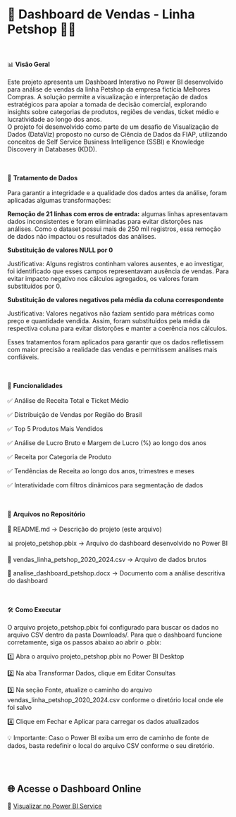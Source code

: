 # 🐾 Dashboard de Vendas - Linha Petshop 🐶🐱

<br><br>
📊 **Visão Geral**
<br><br>
Este projeto apresenta um Dashboard Interativo no Power BI desenvolvido para análise de vendas da linha Petshop da empresa fictícia Melhores Compras. 
A solução permite a visualização e interpretação de dados estratégicos para apoiar a tomada de decisão comercial, explorando insights sobre categorias de produtos, regiões de vendas, ticket médio e lucratividade ao longo dos anos.
<br>
O projeto foi desenvolvido como parte de um desafio de Visualização de Dados (DataViz) proposto no curso de Ciência de Dados da FIAP, utilizando conceitos de Self Service Business Intelligence (SSBI) e Knowledge Discovery in Databases (KDD).

<br><br>
🧹 **Tratamento de Dados**
<br><br>
Para garantir a integridade e a qualidade dos dados antes da análise, foram aplicadas algumas transformações:

**Remoção de 21 linhas com erros de entrada:** algumas linhas apresentavam dados inconsistentes e foram eliminadas para evitar distorções nas análises. Como o dataset possui mais de 250 mil registros, essa remoção de dados não impactou os resultados das análises.

**Substituição de valores NULL por 0**

Justificativa: Alguns registros continham valores ausentes, e ao investigar, foi identificado que esses campos representavam ausência de vendas. Para evitar impacto negativo nos cálculos agregados, os valores foram substituídos por 0.

**Substituição de valores negativos pela média da coluna correspondente**

Justificativa: Valores negativos não faziam sentido para métricas como preço e quantidade vendida. Assim, foram substituídos pela média da respectiva coluna para evitar distorções e manter a coerência nos cálculos.

Esses tratamentos foram aplicados para garantir que os dados refletissem com maior precisão a realidade das vendas e permitissem análises mais confiáveis.

<br><br>
🚀 **Funcionalidades**
<br><br>
✅ Análise de Receita Total e Ticket Médio

✅ Distribuição de Vendas por Região do Brasil

✅ Top 5 Produtos Mais Vendidos

✅ Análise de Lucro Bruto e Margem de Lucro (%) ao longo dos anos

✅ Receita por Categoria de Produto

✅ Tendências de Receita ao longo dos anos, trimestres e meses

✅ Interatividade com filtros dinâmicos para segmentação de dados

<br><br>
📂 **Arquivos no Repositório**
<br><br>
📄 README.md → Descrição do projeto (este arquivo)

📊 projeto_petshop.pbix → Arquivo do dashboard desenvolvido no Power BI

📄 vendas_linha_petshop_2020_2024.csv → Arquivo de dados brutos

📄 analise_dashboard_petshop.docx → Documento com a análise descritiva do dashboard

<br><br>
🛠 **Como Executar**
<br><br>
O arquivo projeto_petshop.pbix foi configurado para buscar os dados no arquivo CSV dentro da pasta Downloads/. Para que o dashboard funcione corretamente, siga os passos abaixo ao abrir o .pbix:

1️⃣ Abra o arquivo projeto_petshop.pbix no Power BI Desktop

2️⃣ Na aba Transformar Dados, clique em Editar Consultas

3️⃣ Na seção Fonte, atualize o caminho do arquivo vendas_linha_petshop_2020_2024.csv conforme o diretório local onde ele foi salvo

4️⃣ Clique em Fechar e Aplicar para carregar os dados atualizados

💡 Importante: Caso o Power BI exiba um erro de caminho de fonte de dados, basta redefinir o local do arquivo CSV conforme o seu diretório.

<br><br>
## 🌐 Acesse o Dashboard Online 

🔗 [Visualizar no Power BI Service](https://app.powerbi.com/view?r=eyJrIjoiMDE1YjEyMjYtZjJmZS00Njk5LWI3YWItYzJkZDIxNGI0OThmIiwidCI6IjExZGJiZmUyLTg5YjgtNDU0OS1iZTEwLWNlYzM2NGU1OTU1MSIsImMiOjR9)
